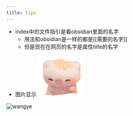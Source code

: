 ```yaml
---
title: tips
---
```




- index中的文件指引是看obsidian里面的名字
	- 用法和obsidian是一样的都是[[需要的名字]]
	- 但是现在在网页的名字是属性tilte的名字
- 图片显示
![本地图片](../assets/zhu.png)

![wangye](https://i-blog.csdnimg.cn/blog_migrate/b962b64b1a203b2237fe652944c362bc.png)